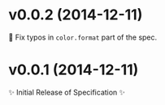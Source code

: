 # v0.0.2 (2014-12-11)

:bug: Fix typos in `color.format` part of the spec.

# v0.0.1 (2014-12-11)

:sparkles: Initial Release of Specification :sparkles:
